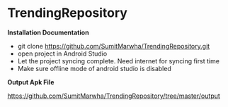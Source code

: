 # TrendingRepository

**Installation Documentation**

- git clone https://github.com/SumitMarwha/TrendingRepository.git
- open project in Android Studio
- Let the project syncing complete. Need internet for syncing first time
- Make sure offline mode of android studio is disabled

**Output Apk File**

https://github.com/SumitMarwha/TrendingRepository/tree/master/output